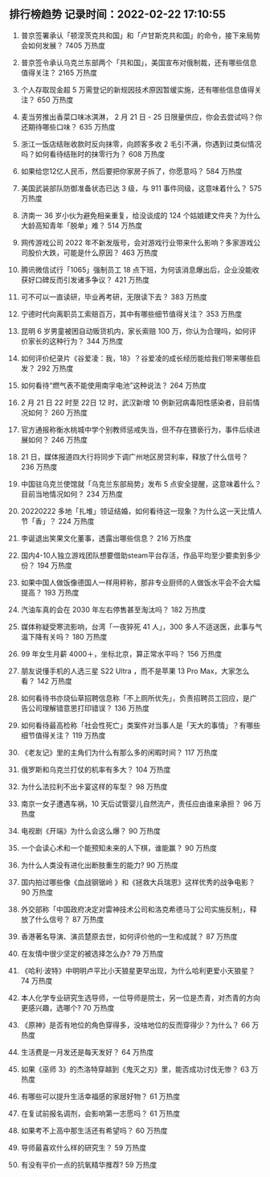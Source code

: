 
## 排行榜趋势 记录时间：2022-02-22 17:10:55
  
  1. 普京签署承认「顿涅茨克共和国」和「卢甘斯克共和国」的命令，接下来局势会如何发展？ 7405 万热度
    
  2. 普京签令承认乌克兰东部两个「共和国」，美国宣布对俄制裁，还有哪些信息值得关注？ 2165 万热度
    
  3. 个人存取现金超 5 万需登记的新规因技术原因暂缓实施，还有哪些信息值得关注？ 650 万热度
    
  4. 麦当劳推出香菜口味冰淇淋， 2 月 21 日 - 25 日限量供应，你会去尝试吗？你还期待哪些口味？ 635 万热度
    
  5. 浙江一饭店结账收款时反向抹零，向顾客多收 2 毛引不满，你遇到过类似情况吗？如何看待结账时的抹零行为？ 608 万热度
    
  6. 如果给您12亿人民币，然后要把你家房子拆了，你愿意吗？ 584 万热度
    
  7. 美国武装部队防御准备状态已达 3 级，与 911 事件同级，这意味着什么？ 575 万热度
    
  8. 济南一 36 岁小伙为避免相亲重复，给没谈成的 124 个姑娘建文件夹？为什么大龄高知青年「脱单」难？ 514 万热度
    
  9. 网传游戏公司 2022 年不新发版号，会对游戏行业带来什么影响？多家游戏公司股价大跌，可能是什么原因？ 463 万热度
    
  10. 腾讯微信试行「1065」强制员工 18 点下班，为何该消息爆出后，企业没能收获好口碑反而引发诸多争议？ 421 万热度
    
  11. 可不可以一直读研，毕业再考研，无限读下去？ 383 万热度
    
  12. 宁德时代向离职员工索赔百万，其中有哪些细节值得关注？ 353 万热度
    
  13. 昆明 6 岁男童被困自动贩货机内，家长索赔 100 万，你认为合理吗，如何评价家长的这种行为？ 344 万热度
    
  14. 如何评价纪录片《谷爱凌：我，18》？谷爱凌的成长经历能给我们带来哪些启发？ 292 万热度
    
  15. 如何看待“燃气表不能使用南孚电池”这种说法？ 264 万热度
    
  16. 2 月 21 日 22 时至 22日 12 时，武汉新增 10 例新冠病毒阳性感染者，目前情况如何？ 260 万热度
    
  17. 官方通报称衡水桃城中学个别教师惩戒失当，但不存在猥亵行为，事件后续进展如何？ 246 万热度
    
  18. 21 日，媒体报道四大行将同步下调广州地区房贷利率，释放了什么信号？ 236 万热度
    
  19. 中国驻乌克兰使馆就「乌克兰东部局势」发布 5 点安全提醒，这意味着什么？目前当地情况如何？ 234 万热度
    
  20. 20220222 多地「扎堆」领证结婚，如何看待这一现象？为什么这一天比情人节「香」？ 224 万热度
    
  21. 李诞退出笑果文化董事，透露出哪些信息？ 216 万热度
    
  22. 国内4-10人独立游戏团队想要借助steam平台存活，作品平均至少要卖到多少份？ 194 万热度
    
  23. 如果中国人做饭像德国人一样用秤称，那非专业厨师的人做饭水平会不会大幅提高？ 193 万热度
    
  24. 汽油车真的会在 2030 年左右停售甚至淘汰吗？ 182 万热度
    
  25. 媒体称疑受寒流影响，台湾「一夜猝死 41 人」，300 多人不适送医，此事与气温下降有关吗？ 180 万热度
    
  26. 99 年女生月薪 4000＋，坐标北京，算正常水平吗？ 156 万热度
    
  27. 朋友说懂手机的人选三星 S22 Ultra ，而不是苹果 13 Pro Max，大家怎么看？ 142 万热度
    
  28. 如何看待书亦烧仙草招聘信息称「不上厕所优先」，负责招聘员工回应，是广告公司理解错意思打印错误？ 136 万热度
    
  29. 如何看待最高检称「社会性死亡」类案件对当事人是「天大的事情」？有哪些细节值得关注？ 119 万热度
    
  30. 《老友记》里的主角们为什么有那么多的闲暇时间？ 117 万热度
    
  31. 俄罗斯和乌克兰打仗的机率有多大？ 104 万热度
    
  32. 为什么法拉利不出卡宴这样的车型？ 98 万热度
    
  33. 南京一女子遭遇车祸，10 天后试管婴儿自然流产，责任应由谁来承担？ 96 万热度
    
  34. 电视剧《开端》为什么会这么爆？ 90 万热度
    
  35. 一个会读心术和一个能预知未来的人下棋，谁能赢？ 90 万热度
    
  36. 为什么人类没有进化出断肢重生的能力? 90 万热度
    
  37. 国内拍过哪些像《血战钢锯岭 》和《拯救大兵瑞恩》这样优秀的战争电影？ 90 万热度
    
  38. 外交部称「中国政府决定对雷神技术公司和洛克希德马丁公司实施反制」，释放了什么信号？ 87 万热度
    
  39. 香港著名导演、演员楚原去世，如何评价他的一生和成就？ 87 万热度
    
  40. 在友情中很少坚定的被选择怎么办? 79 万热度
    
  41. 《哈利·波特》中明明卢平比小天狼星更早出现，为什么哈利更爱小天狼星？ 74 万热度
    
  42. 本人化学专业研究生选导师，一位导师是院士，另一位是杰青，对杰青的方向更感兴趣，选哪个? 70 万热度
    
  43. 《原神》是否有地位的角色穿得多，没啥地位的反而穿得少？为什么？ 66 万热度
    
  44. 生活费是一月发还是每天发好？ 64 万热度
    
  45. 如果《巫师 3》的杰洛特穿越到《鬼灭之刃》里，能否成功讨伐无惨？ 63 万热度
    
  46. 有哪些可以提升生活幸福感的家居好物？ 61 万热度
    
  47. 在复试前报名调剂，会影响第一志愿吗？ 61 万热度
    
  48. 如果考不上高中那生活还有希望吗？ 60 万热度
    
  49. 导师最喜欢什么样的研究生？ 59 万热度
    
  50. 有没有平价一点的抗氧精华推荐? 59 万热度
    